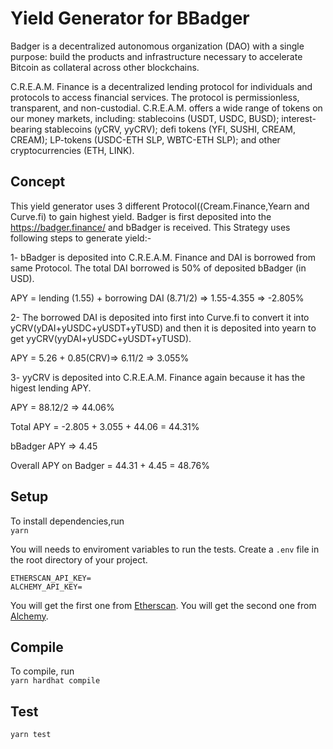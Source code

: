 # Yield Generator for BBadger

Badger is a decentralized autonomous organization (DAO) with a single purpose: build the products and infrastructure necessary to accelerate Bitcoin as collateral across other blockchains.

C.R.E.A.M. Finance is a decentralized lending protocol for individuals and protocols to access financial services. The protocol is permissionless, transparent, and non-custodial. C.R.E.A.M. offers a wide range of tokens on our money markets, including: stablecoins (USDT, USDC, BUSD); interest-bearing stablecoins (yCRV, yyCRV); defi tokens (YFI, SUSHI, CREAM, CREAM); LP-tokens (USDC-ETH SLP, WBTC-ETH SLP); and other cryptocurrencies (ETH, LINK). 

## Concept

This yield generator uses 3 different Protocol((Cream.Finance,Yearn and Curve.fi) to gain highest yield. Badger is first deposited into the https://badger.finance/ and bBadger is received. This Strategy uses 
following steps to generate yield:-

1- bBadger is deposited into C.R.E.A.M. Finance and DAI is borrowed from same Protocol. The total DAI borrowed is 50% of deposited bBadger (in USD).

APY = lending (1.55) + borrowing DAI (8.71/2) => 1.55-4.355 => -2.805%

2- The borrowed DAI is deposited into first into Curve.fi to convert it into yCRV(yDAI+yUSDC+yUSDT+yTUSD) and then it is deposited into yearn to get yyCRV(yyDAI+yUSDC+yUSDT+yTUSD).

APY = 5.26 + 0.85(CRV)=> 6.11/2 => 3.055%

3- yyCRV is deposited into C.R.E.A.M. Finance again because it has the higest lending APY.

APY = 88.12/2 => 44.06%

Total APY = -2.805 + 3.055 + 44.06 = 44.31%

bBadger APY => 4.45

Overall APY on Badger = 44.31 + 4.45 = 48.76%



## Setup

To install dependencies,run  
`yarn`

You will needs to enviroment variables to run the tests.
Create a `.env` file in the root directory of your project.

```
ETHERSCAN_API_KEY=
ALCHEMY_API_KEY=
```

You will get the first one from [Etherscan](https://etherscan.io/).
You will get the second one from [Alchemy](https://dashboard.alchemyapi.io/).

## Compile

To compile, run  
`yarn hardhat compile`

## Test

`yarn test`

